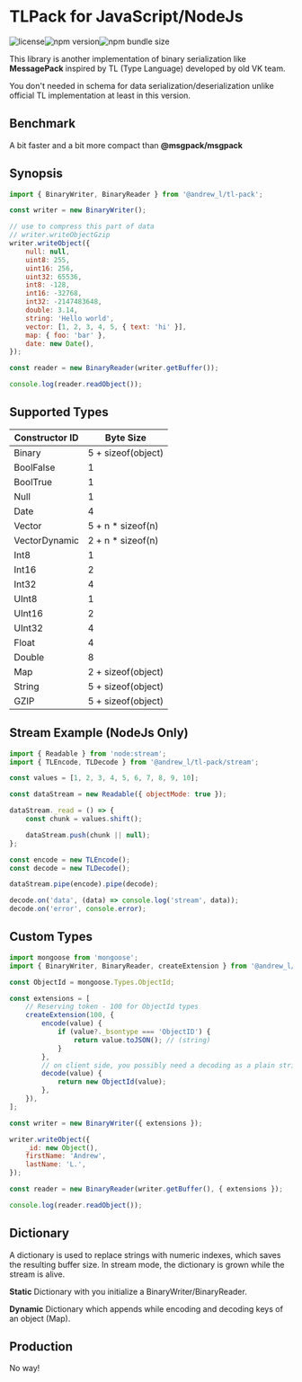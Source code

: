 # TLPack for JavaScript/NodeJs

![license](https://img.shields.io/npm/l/%40andrew_l%2Ftl-pack)![npm version](https://img.shields.io/npm/v/%40andrew_l%2Ftl-pack)![npm bundle size](https://img.shields.io/bundlephobia/minzip/%40andrew_l%2Ftl-pack)

This library is another implementation of binary serialization like **MessagePack** inspired by TL (Type Language) developed by old VK team.

You don't needed in schema for data serialization/deserialization unlike official TL implementation at least in this version.

## Benchmark

A bit faster and a bit more compact than **@msgpack/msgpack**

## Synopsis

```javascript
import { BinaryWriter, BinaryReader } from '@andrew_l/tl-pack';

const writer = new BinaryWriter();

// use to compress this part of data
// writer.writeObjectGzip
writer.writeObject({
	null: null,
	uint8: 255,
	uint16: 256,
	uint32: 65536,
	int8: -128,
	int16: -32768,
	int32: -2147483648,
	double: 3.14,
	string: 'Hello world',
	vector: [1, 2, 3, 4, 5, { text: 'hi' }],
	map: { foo: 'bar' },
	date: new Date(),
});

const reader = new BinaryReader(writer.getBuffer());

console.log(reader.readObject());
```

## Supported Types

| Constructor ID | Byte Size          |
| -------------- | ------------------ |
| Binary         | 5 + sizeof(object) |
| BoolFalse      | 1                  |
| BoolTrue       | 1                  |
| Null           | 1                  |
| Date           | 4                  |
| Vector         | 5 + n \* sizeof(n) |
| VectorDynamic  | 2 + n \* sizeof(n) |
| Int8           | 1                  |
| Int16          | 2                  |
| Int32          | 4                  |
| UInt8          | 1                  |
| UInt16         | 2                  |
| UInt32         | 4                  |
| Float          | 4                  |
| Double         | 8                  |
| Map            | 2 + sizeof(object) |
| String         | 5 + sizeof(object) |
| GZIP           | 5 + sizeof(object) |

## Stream Example (NodeJs Only)

```javascript
import { Readable } from 'node:stream';
import { TLEncode, TLDecode } from '@andrew_l/tl-pack/stream';

const values = [1, 2, 3, 4, 5, 6, 7, 8, 9, 10];

const dataStream = new Readable({ objectMode: true });

dataStream._read = () => {
	const chunk = values.shift();

	dataStream.push(chunk || null);
};

const encode = new TLEncode();
const decode = new TLDecode();

dataStream.pipe(encode).pipe(decode);

decode.on('data', (data) => console.log('stream', data));
decode.on('error', console.error);
```

## Custom Types

```javascript
import mongoose from 'mongoose';
import { BinaryWriter, BinaryReader, createExtension } from '@andrew_l/tl-pack';

const ObjectId = mongoose.Types.ObjectId;

const extensions = [
	// Reserving token - 100 for ObjectId types
	createExtension(100, {
		encode(value) {
			if (value?._bsontype === 'ObjectID') {
				return value.toJSON(); // (string)
			}
		},
		// on client side, you possibly need a decoding as a plain string.
		decode(value) {
			return new ObjectId(value);
		},
	}),
];

const writer = new BinaryWriter({ extensions });

writer.writeObject({
	_id: new Object(),
	firstName: 'Andrew',
	lastName: 'L.',
});

const reader = new BinaryReader(writer.getBuffer(), { extensions });

console.log(reader.readObject());
```

## Dictionary

A dictionary is used to replace strings with numeric indexes, which saves the resulting buffer size. In stream mode, the dictionary is grown while the stream is alive.

**Static**
Dictionary with you initialize a BinaryWriter/BinaryReader.

**Dynamic**
Dictionary which appends while encoding and decoding keys of an object (Map).

## Production

No way!
